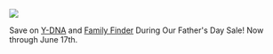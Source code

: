 ![](https://px.adentifi.com/Pixels?a_id=3976;uq=090620240651559045;)

Save on [Y-DNA](https://www.familytreedna.com/products/y-dna) and [Family Finder](https://www.familytreedna.com/products/family-finder) During Our Father's Day Sale! Now through June 17th.